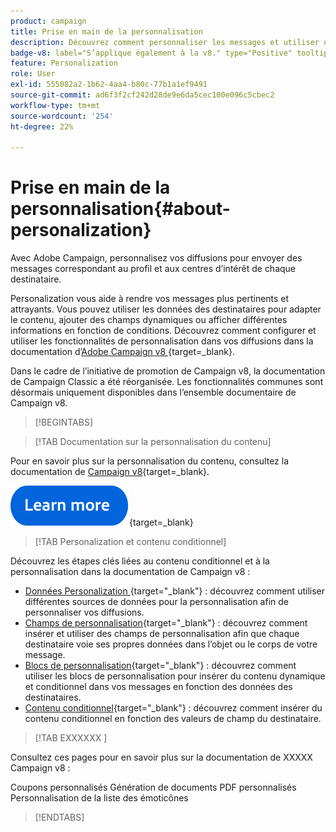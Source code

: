 ```yaml
---
product: campaign
title: Prise en main de la personnalisation
description: Découvrez comment personnaliser les messages et utiliser un contenu conditionnel dans Campaign
badge-v8: label="S’applique également à la v8." type="Positive" tooltip="S’applique également à Campaign v8."
feature: Personalization
role: User
exl-id: 555082a2-1b62-4aa4-b80c-77b1a1ef9491
source-git-commit: ad6f3f2cf242d28de9e6da5cec100e096c5cbec2
workflow-type: tm+mt
source-wordcount: '254'
ht-degree: 22%

---
```


# Prise en main de la personnalisation{#about-personalization}

Avec Adobe Campaign, personnalisez vos diffusions pour envoyer des messages correspondant au profil et aux centres d’intérêt de chaque destinataire.

Personalization vous aide à rendre vos messages plus pertinents et attrayants. Vous pouvez utiliser les données des destinataires pour adapter le contenu, ajouter des champs dynamiques ou afficher différentes informations en fonction de conditions. Découvrez comment configurer et utiliser les fonctionnalités de personnalisation dans vos diffusions dans la documentation d’[Adobe Campaign v8 ](https://experienceleague.adobe.com/docs/campaign/campaign-v8/send/personalize/personalize.html){target=_blank}.

Dans le cadre de l’initiative de promotion de Campaign v8, la documentation de Campaign Classic a été réorganisée. Les fonctionnalités communes sont désormais uniquement disponibles dans l’ensemble documentaire de Campaign v8.

>[!BEGINTABS]

>[!TAB Documentation sur la personnalisation du contenu]

Pour en savoir plus sur la personnalisation du contenu, consultez la documentation de [Campaign v8](https://experienceleague.adobe.com/docs/campaign/campaign-v8/send/personalize/personalize.html){target=_blank}.


[![Image](../../assets/do-not-localize/learn-more-button.svg)](https://experienceleague.adobe.com/docs/campaign/campaign-v8/send/personalize/personalize.html){target=_blank}


>[!TAB Personalization et contenu conditionnel]

Découvrez les étapes clés liées au contenu conditionnel et à la personnalisation dans la documentation de Campaign v8 :

* [Données Personalization ](https://experienceleague.adobe.com/docs/campaign/campaign-v8/send/personalize/personalization-data.html){target="_blank"} : découvrez comment utiliser différentes sources de données pour la personnalisation afin de personnaliser vos diffusions.
* [Champs de personnalisation](https://experienceleague.adobe.com/docs/campaign/campaign-v8/send/personalize/personalization-fields.html){target="_blank"} : découvrez comment insérer et utiliser des champs de personnalisation afin que chaque destinataire voie ses propres données dans l’objet ou le corps de votre message.
* [Blocs de personnalisation](https://experienceleague.adobe.com/docs/campaign/campaign-v8/send/personalize/personalization-blocks.html){target="_blank"} : découvrez comment utiliser les blocs de personnalisation pour insérer du contenu dynamique et conditionnel dans vos messages en fonction des données des destinataires.
* [Contenu conditionnel](https://experienceleague.adobe.com/docs/campaign/campaign-v8/send/personalize/conditions.html){target="_blank"} : découvrez comment insérer du contenu conditionnel en fonction des valeurs de champ du destinataire.

>[!TAB  EXXXXXX ]

Consultez ces pages pour en savoir plus sur la documentation de XXXXX Campaign v8 :

Coupons personnalisés
Génération de documents PDF personnalisés
Personnalisation de la liste des émoticônes

>[!ENDTABS]





<!--
Adobe Campaign lets you mass deliver personalized electronic messages to a target population.

Before starting sending emails:

* Make sure recipient profiles contain at least an email address.
* Learn more about the Adobe Campaign [Delivery best practices](delivery-best-practices.md).
* Read out these sections to learn more about Deliverability: [Deliverability management in Campaign](about-deliverability.md) and [Deliverability best practices guide](https://experienceleague.adobe.com/docs/deliverability-learn/deliverability-best-practice-guide/introduction.html).

The key steps to send an email are as follows:

* [Create an email delivery](creating-an-email-delivery.md)
* [Define the target population](steps-defining-the-target-population.md)
* [Define the email content](defining-the-email-content.md)
* [Send the email](sending-messages.md)
* [Monitor the delivery](about-delivery-monitoring.md)

The sections below provide information that is specific to the email channel. For global information on how to create a delivery, refer to [this section](steps-about-delivery-creation-steps.md).
-->
